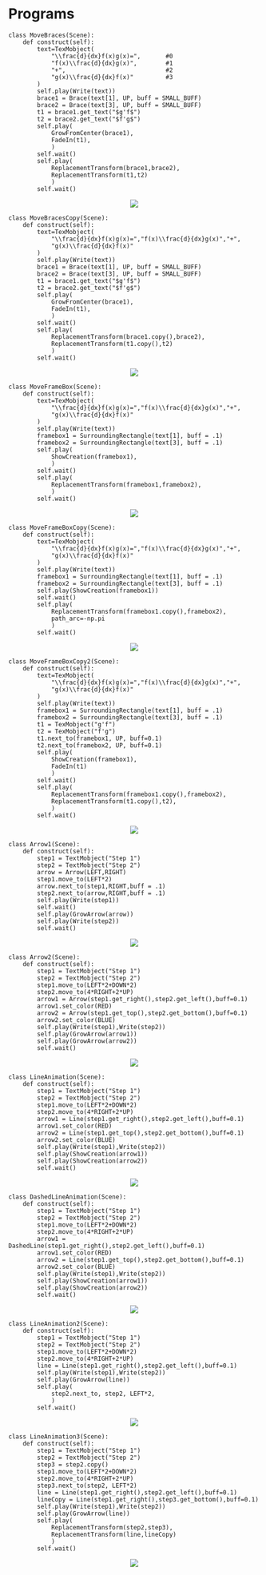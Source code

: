 # Programs

```python3
class MoveBraces(Scene):
    def construct(self):
        text=TexMobject(
            "\\frac{d}{dx}f(x)g(x)=",       #0
            "f(x)\\frac{d}{dx}g(x)",        #1
            "+",                            #2
            "g(x)\\frac{d}{dx}f(x)"         #3
        )
        self.play(Write(text))
        brace1 = Brace(text[1], UP, buff = SMALL_BUFF)
        brace2 = Brace(text[3], UP, buff = SMALL_BUFF)
        t1 = brace1.get_text("$g'f$")
        t2 = brace2.get_text("$f'g$")
        self.play(
            GrowFromCenter(brace1),
            FadeIn(t1),
            )
        self.wait()
        self.play(
        	ReplacementTransform(brace1,brace2),
        	ReplacementTransform(t1,t2)
        	)
        self.wait()
```

<p align="center"><img src ="/English/5_visual_tools/gifs/MoveBraces.gif" /></p>

```python3
class MoveBracesCopy(Scene):
    def construct(self):
        text=TexMobject(
            "\\frac{d}{dx}f(x)g(x)=","f(x)\\frac{d}{dx}g(x)","+",
            "g(x)\\frac{d}{dx}f(x)"
        )
        self.play(Write(text))
        brace1 = Brace(text[1], UP, buff = SMALL_BUFF)
        brace2 = Brace(text[3], UP, buff = SMALL_BUFF)
        t1 = brace1.get_text("$g'f$")
        t2 = brace2.get_text("$f'g$")
        self.play(
            GrowFromCenter(brace1),
            FadeIn(t1),
            )
        self.wait()
        self.play(
        	ReplacementTransform(brace1.copy(),brace2),
        	ReplacementTransform(t1.copy(),t2)
        	)
        self.wait()
```

<p align="center"><img src ="/English/5_visual_tools/gifs/MoveBracesCopy.gif" /></p>

```python3
class MoveFrameBox(Scene):
    def construct(self):
        text=TexMobject(
            "\\frac{d}{dx}f(x)g(x)=","f(x)\\frac{d}{dx}g(x)","+",
            "g(x)\\frac{d}{dx}f(x)"
        )
        self.play(Write(text))
        framebox1 = SurroundingRectangle(text[1], buff = .1)
        framebox2 = SurroundingRectangle(text[3], buff = .1)
        self.play(
            ShowCreation(framebox1),
            )
        self.wait()
        self.play(
        	ReplacementTransform(framebox1,framebox2),
        	)
        self.wait()
```

<p align="center"><img src ="/English/5_visual_tools/gifs/MoveFrameBox.gif" /></p>

```python3
class MoveFrameBoxCopy(Scene):
    def construct(self):
        text=TexMobject(
            "\\frac{d}{dx}f(x)g(x)=","f(x)\\frac{d}{dx}g(x)","+",
            "g(x)\\frac{d}{dx}f(x)"
        )
        self.play(Write(text))
        framebox1 = SurroundingRectangle(text[1], buff = .1)
        framebox2 = SurroundingRectangle(text[3], buff = .1)
        self.play(ShowCreation(framebox1))
        self.wait()
        self.play(
        	ReplacementTransform(framebox1.copy(),framebox2),
        	path_arc=-np.pi
        	)
        self.wait()
```

<p align="center"><img src ="/English/5_visual_tools/gifs/MoveFrameBoxCopy.gif" /></p>

```python3
class MoveFrameBoxCopy2(Scene):
    def construct(self):
        text=TexMobject(
            "\\frac{d}{dx}f(x)g(x)=","f(x)\\frac{d}{dx}g(x)","+",
            "g(x)\\frac{d}{dx}f(x)"
        )
        self.play(Write(text))
        framebox1 = SurroundingRectangle(text[1], buff = .1)
        framebox2 = SurroundingRectangle(text[3], buff = .1)
        t1 = TexMobject("g'f")
        t2 = TexMobject("f'g")
        t1.next_to(framebox1, UP, buff=0.1)
        t2.next_to(framebox2, UP, buff=0.1)
        self.play(
        	ShowCreation(framebox1),
        	FadeIn(t1)
        	)
        self.wait()
        self.play(
        	ReplacementTransform(framebox1.copy(),framebox2),
        	ReplacementTransform(t1.copy(),t2),
        	)
        self.wait()
```

<p align="center"><img src ="/English/5_visual_tools/gifs/MoveFrameBoxCopy2.gif" /></p>

```python3
class Arrow1(Scene):
	def construct(self):
		step1 = TextMobject("Step 1")
		step2 = TextMobject("Step 2")
		arrow = Arrow(LEFT,RIGHT)
		step1.move_to(LEFT*2)
		arrow.next_to(step1,RIGHT,buff = .1)
		step2.next_to(arrow,RIGHT,buff = .1)
		self.play(Write(step1))
		self.wait()
		self.play(GrowArrow(arrow))
		self.play(Write(step2))
		self.wait()
```

<p align="center"><img src ="/English/5_visual_tools/gifs/Arrow1.gif" /></p>

```python3
class Arrow2(Scene):
	def construct(self):
		step1 = TextMobject("Step 1")
		step2 = TextMobject("Step 2")
		step1.move_to(LEFT*2+DOWN*2)
		step2.move_to(4*RIGHT+2*UP)
		arrow1 = Arrow(step1.get_right(),step2.get_left(),buff=0.1)
		arrow1.set_color(RED)
		arrow2 = Arrow(step1.get_top(),step2.get_bottom(),buff=0.1)
		arrow2.set_color(BLUE)
		self.play(Write(step1),Write(step2))
		self.play(GrowArrow(arrow1))
		self.play(GrowArrow(arrow2))
		self.wait()
```

<p align="center"><img src ="/English/5_visual_tools/gifs/Arrow2.gif" /></p>

```python3
class LineAnimation(Scene):
    def construct(self):
        step1 = TextMobject("Step 1")
        step2 = TextMobject("Step 2")
        step1.move_to(LEFT*2+DOWN*2)
        step2.move_to(4*RIGHT+2*UP)
        arrow1 = Line(step1.get_right(),step2.get_left(),buff=0.1)
        arrow1.set_color(RED)
        arrow2 = Line(step1.get_top(),step2.get_bottom(),buff=0.1)
        arrow2.set_color(BLUE)
        self.play(Write(step1),Write(step2))
        self.play(ShowCreation(arrow1))
        self.play(ShowCreation(arrow2))
        self.wait()
```

<p align="center"><img src ="/English/5_visual_tools/gifs/LineAnimation.gif" /></p>

```python3
class DashedLineAnimation(Scene):
    def construct(self):
        step1 = TextMobject("Step 1")
        step2 = TextMobject("Step 2")
        step1.move_to(LEFT*2+DOWN*2)
        step2.move_to(4*RIGHT+2*UP)
        arrow1 = DashedLine(step1.get_right(),step2.get_left(),buff=0.1)
        arrow1.set_color(RED)
        arrow2 = Line(step1.get_top(),step2.get_bottom(),buff=0.1)
        arrow2.set_color(BLUE)
        self.play(Write(step1),Write(step2))
        self.play(ShowCreation(arrow1))
        self.play(ShowCreation(arrow2))
        self.wait()
```

<p align="center"><img src ="/English/5_visual_tools/gifs/DashedLineAnimation.gif" /></p>

```python3
class LineAnimation2(Scene):
	def construct(self):
		step1 = TextMobject("Step 1")
		step2 = TextMobject("Step 2")
		step1.move_to(LEFT*2+DOWN*2)
		step2.move_to(4*RIGHT+2*UP)
		line = Line(step1.get_right(),step2.get_left(),buff=0.1)
		self.play(Write(step1),Write(step2))
		self.play(GrowArrow(line))
		self.play(
			step2.next_to, step2, LEFT*2,
			)
		self.wait()
```

<p align="center"><img src ="/English/5_visual_tools/gifs/LineAnimation2.gif" /></p>

```python3
class LineAnimation3(Scene):
	def construct(self):
		step1 = TextMobject("Step 1")
		step2 = TextMobject("Step 2")
		step3 = step2.copy()
		step1.move_to(LEFT*2+DOWN*2)
		step2.move_to(4*RIGHT+2*UP)
		step3.next_to(step2, LEFT*2)
		line = Line(step1.get_right(),step2.get_left(),buff=0.1)
		lineCopy = Line(step1.get_right(),step3.get_bottom(),buff=0.1)
		self.play(Write(step1),Write(step2))
		self.play(GrowArrow(line))
		self.play(
			ReplacementTransform(step2,step3),
			ReplacementTransform(line,lineCopy)
			)
		self.wait()
```

<p align="center"><img src ="/English/5_visual_tools/gifs/LineAnimation3.gif" /></p>
